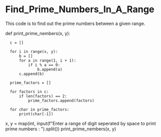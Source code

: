 # Find_Prime_Numbers_In_A_Range
This code is to find out the prime numbers between a given range.


  def print_prime_nembers(x, y):

      c = []
  
      for i in range(x, y):
          b = []
          for a in range(1, i + 1):
              if i % a == 0:
                  b.append(a)
          c.append(b)
  
      prime_factors = []
  
      for factors in c:
          if len(factors) == 2:
              prime_factors.append(factors)
  
      for char in prime_factors:
          print(char[-1])
        
  x, y = map(int, input(f"Enter a range of digit seperated by space to print prime numbers : ").split())
  print_prime_nembers(x, y)
